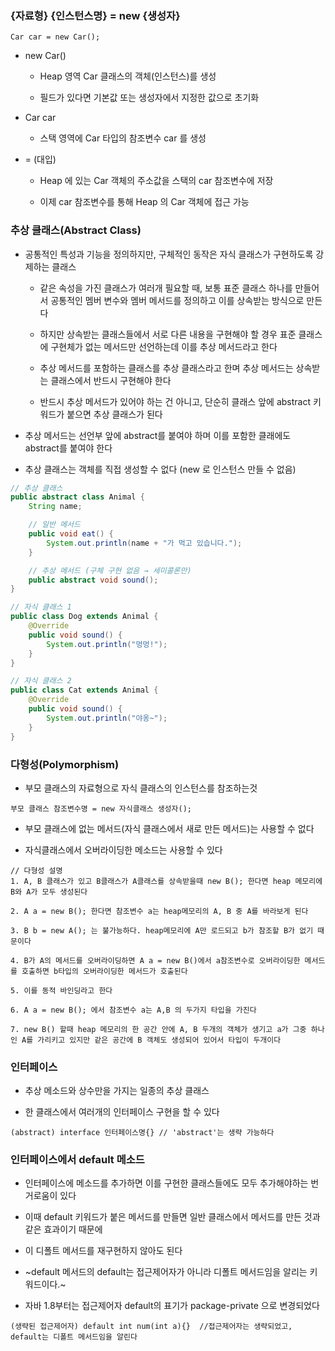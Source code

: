 ### {자료형} {인스턴스명} = new {생성자} 
```
Car car = new Car();
```

* new Car()
 
  - Heap 영역 Car 클래스의 객체(인스턴스)를 생성
 
  - 필드가 있다면 기본값 또는 생성자에서 지정한 값으로 초기화

* Car car

  - 스택 영역에 Car 타입의 참조변수 car 를 생성
 
* = (대입)

  - Heap 에 있는 Car 객체의 주소값을 스택의 car 참조변수에 저장

  - 이제 car 참조변수를 통해 Heap 의 Car 객체에 접근 가능


### 추상 클래스(Abstract Class)

* 공통적인 특성과 기능을 정의하지만, 구체적인 동작은 자식 클래스가 구현하도록 강제하는 클래스

  - 같은 속성을 가진 클래스가 여러개 필요할 때, 보통 표준 클래스 하나를 만들어서 공통적인 멤버 변수와 멤버 메서드를 정의하고 이를 상속받는 방식으로 만든다
 
  - 하지만 상속받는 클래스들에서 서로 다른 내용을 구현해야 할 경우 표준 클래스에 구현체가 없는 메서드만 선언하는데 이를 추상 메서드라고 한다

  - 추상 메서드를 포함하는 클래스를 추상 클래스라고 한며 추상 메서드는 상속받는 클래스에서 반드시 구현해야 한다
 
  - 반드시 추상 메서드가 있어야 하는 건 아니고, 단순히 클래스 앞에 abstract 키워드가 붙으면 추상 클래스가 된다

* 추상 메서드는 선언부 앞에 abstract를 붙여야 하며 이를 포함한 클래에도 abstract를 붙여야 한다

* 추상 클래스는 객체를 직접 생성할 수 없다 (new 로 인스턴스 만들 수 없음)

```java
// 추상 클래스
public abstract class Animal {
    String name;

    // 일반 메서드
    public void eat() {
        System.out.println(name + "가 먹고 있습니다.");
    }

    // 추상 메서드 (구체 구현 없음 → 세미콜론만)
    public abstract void sound();
}

// 자식 클래스 1
public class Dog extends Animal {
    @Override
    public void sound() {
        System.out.println("멍멍!");
    }
}

// 자식 클래스 2
public class Cat extends Animal {
    @Override
    public void sound() {
        System.out.println("야옹~");
    }
}
```


### 다형성(Polymorphism)

* 부모 클래스의 자료형으로 자식 클래스의 인스턴스를 참조하는것

```
부모 클래스 참조변수명 = new 자식클래스 생성자(); 
```

* 부모 클래스에 없는 메서드(자식 클래스에서 새로 만든 메서드)는 사용할 수 없다

* 자식클래스에서 오버라이딩한 메소드는 사용할 수 있다

```
// 다형성 설명
1. A, B 클래스가 있고 B클래스가 A클래스를 상속받을때 new B(); 한다면 heap 메모리에 B와 A가 모두 생성된다

2. A a = new B(); 한다면 참조변수 a는 heap메모리의 A, B 중 A를 바라보게 된다

3. B b = new A(); 는 불가능하다. heap메모리에 A만 로드되고 b가 참조할 B가 없기 때문이다

4. B가 A의 메서드를 오버라이딩하면 A a = new B()에서 a참조변수로 오버라이딩한 메서드를 호출하면 b타입의 오버라이딩한 메서드가 호출된다

5. 이를 동적 바인딩라고 한다

6. A a = new B(); 에서 참조변수 a는 A,B 의 두가지 타입을 가진다

7. new B() 할때 heap 메모리의 한 공간 안에 A, B 두개의 객체가 생기고 a가 그중 하나인 A를 가리키고 있지만 같은 공간에 B 객체도 생성되어 있어서 타입이 두개이다
```

### 인터페이스

* 추상 메소드와 상수만을 가지는 일종의 추상 클래스

* 한 클래스에서 여러개의 인터페이스 구현을 할 수 있다

```
(abstract) interface 인터페이스명{} // 'abstract'는 생략 가능하다
```


### 인터페이스에서 default 메소드

* 인터페이스에 메소드를 추가하면 이를 구현한 클래스들에도 모두 추가해야하는 번거로움이 있다

* 이때 default 키워드가 붙은 메서드를 만들면 일반 클래스에서 메서드를 만든 것과 같은 효과이기 때문에

* 이 디폴트 메서드를 재구현하지 않아도 된다

* ~default 메서드의 default는 접근제어자가 아니라 디폴트 메서드임을 알리는 키워드이다.~

* 자바 1.8부터는 접근제어자 default의 표기가 package-private 으로 변경되었다

```
(생략된 접근제어자) default int num(int a){}  //접근제어자는 생략되었고, default는 디폴트 메서드임을 알린다
```
 
